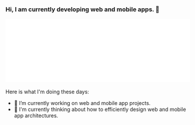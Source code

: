 ### Hi, I am currently developing web and mobile apps. 👋

<p align="center">
  <img src="logo2.png" width="1000" alt="accessibility text">
</p>

Here is what I'm doing these days:

- 🔭 I’m currently working on web and mobile app projects.
- 🌱 I'm currently thinking about how to efficiently design web and mobile app architectures.
